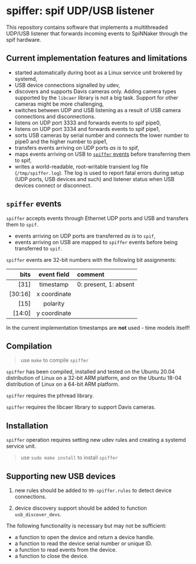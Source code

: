spiffer: spif UDP/USB listener
===============================

This repository contains software that implements a multithreaded UDP/USB listener that forwards incoming events to SpiNNaker through the spif hardware.


Current implementation features and limitations
-----------------------------------------------

- started automatically during boot as a Linux service unit brokered by systemd,
- USB device connections signalled by udev,
- discovers and supports Davis cameras only. Adding camera types supported by the `libcaer` library is not a big task. Support for other cameras might be more challenging,
- switches between UDP and USB listening as a result of USB camera connections and disconnections.
- listens on UDP port 3333 and forwards events to spif pipe0,
- listens on UDP port 3334 and forwards events to spif pipe1,
- sorts USB cameras by serial number and connects the lower number to pipe0 and the higher number to pipe1,
- transfers events arriving on UDP ports _as is_ to spif,
- maps events arriving on USB to [`spiffer` events](#evt_fmt) before transferring them to spif,
- writes a world-readable, root-writable transient log file (`/tmp/spiffer.log`). The log is used to report fatal errors during setup (UDP ports, USB devices and such) and listener status when USB devices connect or disconnect. 


<a name="evt_fmt"></a>`spiffer` events
--------------------------------------

`spiffer` accepts events through Ethernet UDP ports and USB and transfers them to `spif`.

- events arriving on UDP ports are transferred _as is_ to `spif`,
- events arriving on USB are mapped to `spiffer` events before being transferred to `spif`.

`spiffer` events are 32-bit numbers with the following bit assignments:

|  bits   | event field  | comment               |
|--------:|:------------:|:----------------------|
|    [31] |  timestamp   | 0: present, 1: absent |
| [30:16] | x coordinate |                       |
|    [15] | polarity     |                       |
|  [14:0] | y coordinate |                       |

In the current implementation timestamps are __not__ used - time models itself!


Compilation
-----------

> use `make` to compile `spiffer` 

`spiffer` has been compiled, installed and tested on the Ubuntu 20.04 distribution of Linux on a 32-bit ARM platform, and on the Ubuntu 18-04 distribution of Linux on a 64-bit ARM platform.

`spiffer` requires the pthread library.

`spiffer` requires the libcaer library to support Davis cameras.


Installation
------------

`spiffer` operation requires setting new udev rules and creating a systemd service unit.

> use `sudo make install` to install  `spiffer` 


Supporting new USB devices
--------------------------

1. new rules should be added to `99-spiffer.rules` to detect device connections.

2. device discovery support should be added to function `usb_discover_devs`.

The following functionality is necessary but may not be sufficient:

- a function to open the device and return a device handle.
- a function to read the device serial number or unique ID.
- a function to read events from the device.
- a function to close the device.
